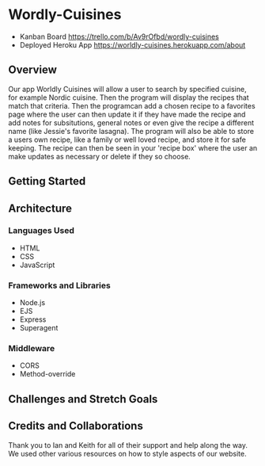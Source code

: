 # Wordly-Cuisines
- Kanban Board
https://trello.com/b/Av9rOfbd/wordly-cuisines
- Deployed Heroku App
https://worldly-cuisines.herokuapp.com/about


## Overview
Our app Worldly Cuisines will allow a user to search by specified cuisine, for example Nordic cuisine. Then the program will display the recipes that match that criteria. Then the programcan add a chosen recipe to a favorites page where the user can then update it if they have made the recipe and add notes for subsitutions, general notes or even give the recipe a different name (like Jessie's favorite lasagna). The program will also be able to store a users own recipe, like a family or well loved recipe, and store it for safe keeping. The recipe can then be seen in your 'recipe box' where the user an make updates as necessary or delete if they so choose.

## Getting Started
<!-- What are the steps that a user must take in order to build this app on their own machine and get it running? -->

## Architecture
<!-- Provide a detailed description of the application design. What technologies (languages, libraries, etc) you're using, and any other relevant design information. -->
### Languages Used
- HTML
- CSS
- JavaScript


### Frameworks and Libraries
- Node.js
- EJS
- Express
- Superagent


### Middleware 
- CORS
- Method-override




## Challenges and Stretch Goals


## Credits and Collaborations
Thank you to Ian and Keith for all of their support and help along the way. 
We used other various resources on how to style aspects of our website.
